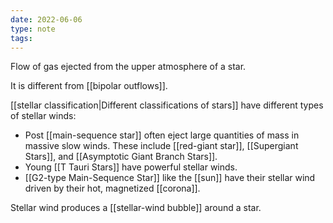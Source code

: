 ```yaml
---
date: 2022-06-06
type: note
tags: 
---
```


Flow of gas ejected from the upper atmosphere of a star.

It is different from [[bipolar outflows]].

[[stellar classification|Different classifications of stars]] have different types of stellar winds:
- Post [[main-sequence star]] often eject large quantities of mass in massive slow winds. These include [[red-giant star]], [[Supergiant Stars]], and [[Asymptotic Giant Branch Stars]].
- Young [[T Tauri Stars]] have powerful stellar winds.
- [[G2-type Main-Sequence Star]] like the [[sun]] have their stellar wind driven by their hot, magnetized [[corona]].

Stellar wind produces a [[stellar-wind bubble]] around a star.
